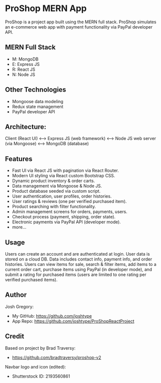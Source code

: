 # ProShop MERN App

ProShop is a project app built using the MERN full stack. ProShop simulates an e-commerce web app
with payment functionality via PayPal developer API.
    
## MERN Full Stack

* M: MongoDB
* E: Express JS
* R: React JS
* N: Node JS

## Other Technologies

* Mongoose data modeling
* Redux state management
* PayPal developer API 

## Architecture:

Client (React UI) <--> Express JS (web framework) <--> Node JS web server (via Mongoose) <--> MongoDB (database)

## Features

* Fast UI via React JS with pagination via React Router.
* Modern UI styling via React custom Bootstrap CSS.
* Dynamic product inventory & order carts.
* Data management via Mongoose & Node JS.
* Product database seeded via custom script.
* User authentication, user profiles, order histories.
* User ratings & reviews (one per verified purchased item).
* Product searching with filter functionality.
* Admin management screens for orders, payments, users.
* Checkout process (payment, shipping, order state).
* Electronic payments via PayPal API (developer mode).
* more...

## Usage

Users can create an account and are authenticated at login. User data is stored on a cloud DB.
Data includes contact info, payment info, and order histories. Users can view items for sale,
search & filter items, add items to a current order cart, purchase items using PayPal (in
developer mode), and submit a rating for purchased items (users are limited to one rating 
per verified purchased items).

## Author

Josh Gregory:
* My GitHub: https://github.com/joshtype
* App Repo:  https://github.com/joshtype/ProShopReactProject

## Credit

Based on project by Brad Traversy:
* https://github.com/bradtraversy/proshop-v2

Navbar logo and icon (edited):
* Shutterstock ID: 2193560861